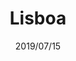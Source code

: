 ---
layout: photo_gallery

title: "Lisboa"
date: "2019/07/15"
best_image: "DSC7678.jpg"
folder_path: "/lisboa/"
---